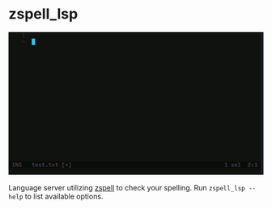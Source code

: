# zspell_lsp

![Demo](demo.gif)

Language server utilizing [zspell](https://github.com/pluots/zspell) to check your spelling.
Run `zspell_lsp --help` to list available options.
